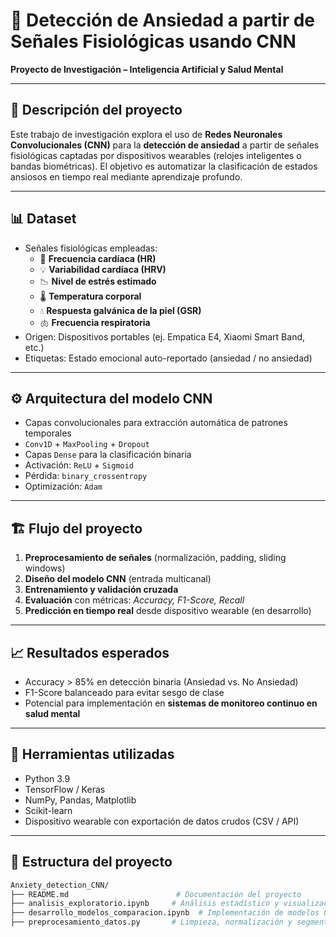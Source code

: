 # 🧠 Detección de Ansiedad a partir de Señales Fisiológicas usando CNN  
**Proyecto de Investigación – Inteligencia Artificial y Salud Mental**

---

## 📌 Descripción del proyecto

Este trabajo de investigación explora el uso de **Redes Neuronales Convolucionales (CNN)** para la **detección de ansiedad** a partir de señales fisiológicas captadas por dispositivos wearables (relojes inteligentes o bandas biométricas). El objetivo es automatizar la clasificación de estados ansiosos en tiempo real mediante aprendizaje profundo.

---

## 📊 Dataset

- Señales fisiológicas empleadas:
  - 💓 **Frecuencia cardíaca (HR)**
  - 💡 **Variabilidad cardíaca (HRV)**
  - 📉 **Nivel de estrés estimado**
  - 🌡️ **Temperatura corporal**
  - 💧 **Respuesta galvánica de la piel (GSR)**
  - 🫁 **Frecuencia respiratoria**
- Origen: Dispositivos portables (ej. Empatica E4, Xiaomi Smart Band, etc.)
- Etiquetas: Estado emocional auto-reportado (ansiedad / no ansiedad)

---

## ⚙️ Arquitectura del modelo CNN

- Capas convolucionales para extracción automática de patrones temporales
- `Conv1D` + `MaxPooling` + `Dropout`
- Capas `Dense` para la clasificación binaria
- Activación: `ReLU` + `Sigmoid`
- Pérdida: `binary_crossentropy`
- Optimización: `Adam`

---

## 🏗️ Flujo del proyecto

1. **Preprocesamiento de señales** (normalización, padding, sliding windows)
2. **Diseño del modelo CNN** (entrada multicanal)
3. **Entrenamiento y validación cruzada**
4. **Evaluación** con métricas: *Accuracy, F1-Score, Recall*
5. **Predicción en tiempo real** desde dispositivo wearable (en desarrollo)

---

## 📈 Resultados esperados

- Accuracy > 85% en detección binaria (Ansiedad vs. No Ansiedad)
- F1-Score balanceado para evitar sesgo de clase
- Potencial para implementación en **sistemas de monitoreo continuo en salud mental**

---

## 📎 Herramientas utilizadas

- Python 3.9
- TensorFlow / Keras
- NumPy, Pandas, Matplotlib
- Scikit-learn
- Dispositivo wearable con exportación de datos crudos (CSV / API)

---

## 📂 Estructura del proyecto

```bash
Anxiety_detection_CNN/
├── README.md                        # Documentación del proyecto
├── analisis_exploratorio.ipynb     # Análisis estadístico y visualización de datos
├── desarrollo_modelos_comparacion.ipynb  # Implementación de modelos CNN y pruebas
├── preprocesamiento_datos.py       # Limpieza, normalización y segmentación de señales
